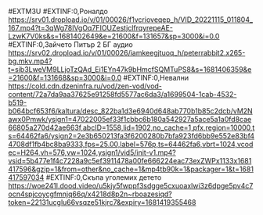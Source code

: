 #EXTM3U
#EXTINF:0,Роналдо 
https://srv01.dropload.io/v/01/00026/f1vcrioveqep_h/VID_20221115_011804_167.mp4?t=3qWg78lVgOq7FIOUZestjclfrqyrepeAE-LzwK7V0ks&s=1681402649&e=21600&f=131657&sp=3000&i=0.0
#EXTINF:0,Зайчето Питър 2 БГ аудио 
https://srv02.dropload.io/v/01/00026/iamkeegjtuoq_h/peterrabbit2.x265-bg.mkv.mp4?t=sib3LweVM9LLjoTzQAd_Ei1EYn47k9bHmcfSQMTuPS8&s=1681406359&e=21600&f=131668&sp=3000&i=0.0
#EXTINF:0,Невални 
https://cold.cdn.dzeninfra.ru/vod/zen-vod/vod-content/72a7da9aa37625e91258fd5577ac6da3/a1699504-1cab-4532-b519-b064bcf653f6/kaltura/desc_822ba1d3e6940d648ab770b1b85c2dcb/vM2Nawx0Pmwk/ysign1=47022005ef33f1cbbc6b180a542927a5ace5a1a0fd8cae66805a270d42ae663f,abcID=1558,lid=1902,no_cache=1,pfx,region=10000,ts=64462fa6/ysign2=2e3b650213fa3f6200280b7bfa923fd6bb9e552e83bf44708df1fb4bc8ba9333,fps=25.00,label=576p,ts=64462fa6,vbrt=1024,vcodec=H264,vh=576,vw=1024,ysign1/vid5/init-v1.mp4?vsid=5b477e1f4c7228a9c5ef3911478a00fe666224eac73exZWPx1133x1681417596&gzip=1&from=other&no_cache=1&mp4tb90k=1&packager=1&t=1681417597034
#EXTINF:0,Скъпа уголемих детето 
https://woe241l.dood.video/u5kjy5fwppf3sdgge5cxuoaxlwi3z6dpge5pv4c7ocn4spjcoycgfmnjq66q/x4218d8p2n~rboazesiqd?token=22131ucglu66vsqze51kjrc7&expiry=1681419355468
